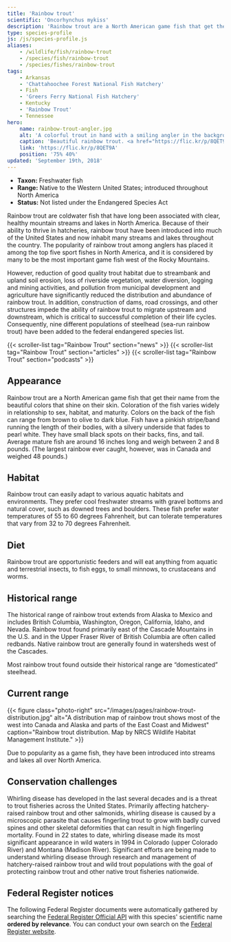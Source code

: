 ```yaml
---
title: 'Rainbow trout'
scientific: 'Oncorhynchus mykiss'
description: 'Rainbow trout are a North American game fish that get their name from the beautiful colors that shine on their skin.  Coloration of the fish varies widely in relationship to sex, habitat, and maturity.'
type: species-profile
js: /js/species-profile.js
aliases:
    - /wildlife/fish/rainbow-trout
    - /species/fish/rainbow-trout
    - /species/fishes/rainbow-trout
tags:
    - Arkansas
    - 'Chattahoochee Forest National Fish Hatchery'
    - Fish
    - 'Greers Ferry National Fish Hatchery'
    - Kentucky
    - 'Rainbow Trout'
    - Tennessee
hero:
    name: rainbow-trout-angler.jpg
    alt: 'A colorful trout in hand with a smiling angler in the background.'
    caption: 'Beautiful rainbow trout. <a href="https://flic.kr/p/8QET9A">Photo</a> by <a href="https://www.flickr.com/photos/palmit/">Cale Bruckner</a>, <a href="https://creativecommons.org/licenses/by-nc/2.0/">CC BY-NC 2.0</a>.'
    link: 'https://flic.kr/p/8QET9A'
    position: '75% 40%'
updated: 'September 19th, 2018'
---
```


- **Taxon:** Freshwater fish
- **Range:** Native to the Western United States; introduced throughout North America
- **Status:** Not listed under the Endangered Species Act

Rainbow trout are coldwater fish that have long been associated with  clear, healthy mountain streams and lakes in North America. Because of their ability to thrive in hatcheries, rainbow trout have been introduced into much of the United States and now inhabit many streams and lakes throughout the country. The popularity of rainbow trout among anglers has placed it among the top five sport fishes in North America, and it is considered by many to be the most important game fish west of the Rocky Mountains.

However, reduction of good quality trout habitat due to streambank and upland soil erosion, loss of riverside vegetation, water diversion, logging and mining activities, and pollution from municipal development and agriculture have significantly reduced the distribution and abundance of rainbow trout. In addition, construction of dams, road crossings, and other structures impede the ability of rainbow trout to migrate upstream and downstream, which is critical to successful completion of their life cycles. Consequently, nine different populations of steelhead (sea-run rainbow trout) have been added to the federal endangered species list.

{{< scroller-list tag="Rainbow Trout" section="news" >}}
{{< scroller-list tag="Rainbow Trout" section="articles" >}}
{{< scroller-list tag="Rainbow Trout" section="podcasts" >}}

## Appearance

Rainbow trout are a North American game fish that get their name from the beautiful colors that shine on their skin.  Coloration of the fish varies widely in relationship to sex, habitat, and maturity.  Colors on the back of the fish can range from brown to olive to dark blue.  Fish  have a pinkish stripe/band running the length of their bodies, with a silvery underside that fades to pearl white.  They have small black spots on their backs, fins, and tail.  Average mature fish are around 16 inches long and weigh between 2 and 8 pounds.  (The largest  rainbow ever caught, however, was in Canada and weighed 48 pounds.)

## Habitat

Rainbow trout can easily adapt to various aquatic habitats and environments.  They prefer cool freshwater streams with gravel bottoms and natural cover, such as downed trees and boulders. These fish prefer water temperatures of 55 to 60 degrees Fahrenheit, but can tolerate temperatures that vary from 32 to 70 degrees Fahrenheit.

## Diet

Rainbow trout are opportunistic feeders and will eat anything from aquatic and terrestrial insects, to fish eggs, to small minnows, to crustaceans and worms.  

## Historical range

The historical range of rainbow trout extends from Alaska to Mexico and includes British Columbia, Washington, Oregon, California, Idaho, and Nevada. Rainbow trout found primarily east of the Cascade Mountains in the U.S. and in the Upper Fraser River of British Columbia are often called redbands. Native rainbow trout are generally found in watersheds west of the Cascades.

Most rainbow trout found outside their historical range are “domesticated” steelhead.

## Current range

{{< figure class="photo-right" src="/images/pages/rainbow-trout-distribution.jpg" alt="A distribution map of rainbow trout shows most of the west into Canada and Alaska and parts of the East Coast and Midwest" caption="Rainbow trout distribution. Map by NRCS Wildlife Habitat Management Institute." >}}

Due to popularity as a game fish, they have been introduced into streams and lakes all over North America.

## Conservation challenges

Whirling disease has developed in the last several decades and is a threat to trout fisheries across the United States. Primarily affecting hatchery-raised rainbow trout and other salmonids, whirling disease is caused by a microscopic parasite that causes fingerling trout to grow with badly curved spines and other skeletal deformities that can result in high fingerling mortality. Found in 22 states to date, whirling disease made its most significant appearance in wild waters in 1994 in Colorado (upper Colorado River) and Montana (Madison River). Significant efforts are being made to understand whirling disease through research and management of hatchery-raised rainbow trout and wild trout populations with the goal of protecting rainbow trout and other native trout fisheries nationwide.

## Federal Register notices

The following Federal Register documents were automatically gathered by searching the [Federal Register Official API](https://www.federalregister.gov/blog/learn/developers) with this species' scientific name **ordered by relevance**. You can conduct your own search on the [Federal Register website](https://www.federalregister.gov/articles/search).